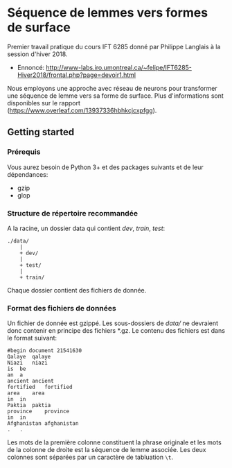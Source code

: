 # Séquence de lemmes vers formes de surface
Premier travail pratique du cours IFT 6285 donné par Philippe Langlais à la session d'hiver 2018.
- Ennoncé: http://www-labs.iro.umontreal.ca/~felipe/IFT6285-Hiver2018/frontal.php?page=devoir1.html

Nous employons une approche avec réseau de neurons pour transformer une séquence de lemme vers sa forme de surface. Plus d'informations sont disponibles sur le rapport (https://www.overleaf.com/13937336hbhkcjcxpfgg).

## Getting started
### Prérequis
Vous aurez besoin de Python 3+ et des packages suivants et de leur dépendances:
- gzip
- glop

### Structure de répertoire recommandée
A la racine, un dossier data qui contient _dev_, _train_, _test_:
```
./data/
    |
    + dev/
    |
    + test/
    |
    + train/
```

Chaque dossier contient des fichiers de donnée.

### Format des fichiers de données
Un fichier de donnée est gzippé. Les sous-dossiers de _data/_ ne devraient donc contenir en principe des fichiers \*.gz.
Le contenu des fichiers est dans le format suivant:
```
#begin document 21541630	
Qalaye	qalaye
Niazi	niazi
is	be
an	a
ancient	ancient
fortified	fortified
area	area
in	in
Paktia	paktia
province	province
in	in
Afghanistan	afghanistan
.	.
```
Les mots de la première colonne constituent la phrase originale et les mots de la colonne de droite est la séquence de lemme associée.
Les deux colonnes sont séparées par un caractère de tabluation `\t`.
